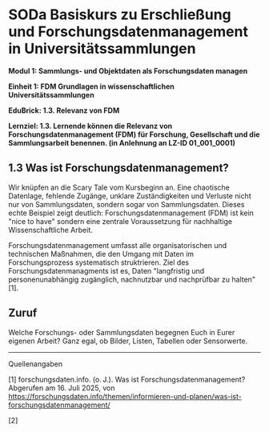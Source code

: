 <!--
*titel:
*author:in/urheber:in: Rebekka Reichert
orcid: https://orcid.org/0009-0006-8283-3234
email: SODa@sammlungen.io
*lizenz: cc by
lizenzlink: https://creativecommons.org/
*persistenter OER link: 
language: DE
version:  v1
beschreibung: 
format: SODaBasiskurs Workshop 
modultitel: Sammlungs- und Objektdaten als Forschungsdaten managen
modul: Modul 1
einheitstitel: Relevanz von FDM
einheit: Einheit 3
lernziel: Lernende können die Relevanz von Forschungsdatenmanagement (FDM) für Forschung, Gesellschaft und die Sammlungsarbeit benennen
LZ-ID: In Anlehnung an LZ-ID_01_001_001
baustein: Baustein1.3
zielgruppe: https://zenodo.org/records/15574575
gestaltungsprinzip: Problemorientiertes Lernen und Peer Learning
keywords: ???
erstellungsdatum: 

technische metadaten:
medientyp: text
dateiformat: .md
dauer: 
größe:
software: Web
icon: https://raw.githubusercontent.com/chastik/SODa-Basiskurs/main/img/SODa-Logo_full.svg
icon: https://github.com/chastik/SODa-Basiskurs/blob/main/img/SODa-Logo_full.svg


link:    https://raw.githubusercontent.com/chastik/SODa-Basiskurs/refs/heads/main/soda.css

--> 

# SODa Basiskurs zu Erschließung und Forschungsdatenmanagement in Universitätssammlungen

**Modul 1: Sammlungs- und Objektdaten als Forschungsdaten managen**

**Einheit 1: FDM Grundlagen in wissenschaftlichen Universitätssammlungen**

**EduBrick: 1.3. Relevanz von FDM**

**Lernziel: 1.3. Lernende können die Relevanz von Forschungsdatenmanagement (FDM) für Forschung, Gesellschaft und die Sammlungsarbeit benennen. (in Anlehnung an LZ-ID 01_001_0001)**

## 1.3 Was ist Forschungsdatenmanagement?
Wir knüpfen an die Scary Tale vom Kursbeginn an. Eine chaotische Datenlage, fehlende Zugänge, unklare Zuständigkeiten und Verluste nicht nur von Sammlungsdaten, sondern sogar von Sammlungsdaten. Dieses echte Beispiel zeigt deutlich: Forschungsdatenmanagement (FDM) ist kein "nice to have" sondern eine zentrale Voraussetzung für nachhaltige Wissenschaftliche Arbeit. 

Forschungsdatenmanagement umfasst alle organisatorischen und technischen Maßnahmen, die den Umgang mit Daten im Forschungsprozess systematisch struktrieren. Ziel des Forschungsdatenmanagments ist es, Daten "langfristig und personenunabhängig zugänglich, nachnutzbar und nachprüfbar zu halten" [1]. 

## Zuruf
Welche Forschungs- oder Sammlungsdaten begegnen Euch in Eurer eigenen Arbeit? Ganz egal, ob Bilder, Listen, Tabellen oder Sensorwerte. 

-----------
Quellenangaben

[1] forschungsdaten.info. (o. J.). Was ist Forschungsdatenmanagement? Abgerufen am 16. Juli 2025, von https://forschungsdaten.info/themen/informieren-und-planen/was-ist-forschungsdatenmanagement/

[2] 
